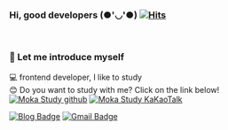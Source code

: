 ### Hi, good developers (●'◡'●) [![Hits](https://hits.seeyoufarm.com/api/count/incr/badge.svg?url=https%3A%2F%2Fgithub.com%2FDevJayden%2Fhit-counter)](https://hits.seeyoufarm.com)
<span><br>
  
### 🤟 Let me introduce myself
💻 frontend developer, I like to study<br>
😊 Do you want to study with me? Click on the link below!<br>
<span>[![Moka Study github](http://img.shields.io/badge/-github-000000?style=flat-square&logo=github&logoColor=ffffff&link=https://github.com/Moka-react)](https://github.com/Moka-react)</span>
<span>[![Moka Study KaKaoTalk](http://img.shields.io/badge/-KakaoTalk-ffe812?style=flat-square&logo=Kakao&logoColor=ffffff&link=https://www.instagram.com/jayden_developer/?hl=ko)](https://www.instagram.com/jayden_developer/?hl=ko)</span>
 
[![Blog Badge](http://img.shields.io/badge/-instagram-E4405F?style=flat-square&logo=instagram&logoColor=white&link=https://www.instagram.com/jayden_developer/?hl=ko)](https://www.instagram.com/jayden_developer/?hl=ko)</span>
<span>[![Gmail Badge](https://img.shields.io/badge/Gmail-d14836?style=flat-square&logo=Gmail&logoColor=white&link=mailto:philippijw@gmail.com)](mailto:philippijw@gmail.com)</span>

